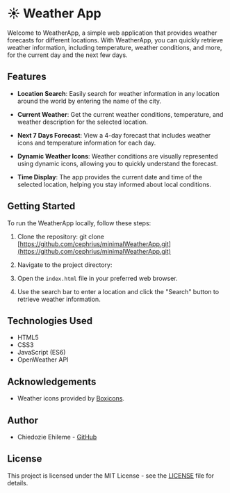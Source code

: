 # ☀️ Weather App

Welcome to WeatherApp, a simple web application that provides weather forecasts for different locations. With WeatherApp, you can quickly retrieve weather information, including temperature, weather conditions, and more, for the current day and the next few days.

## Features

- **Location Search**: Easily search for weather information in any location around the world by entering the name of the city.

- **Current Weather**: Get the current weather conditions, temperature, and weather description for the selected location.

- **Next 7 Days Forecast**: View a 4-day forecast that includes weather icons and temperature information for each day.

- **Dynamic Weather Icons**: Weather conditions are visually represented using dynamic icons, allowing you to quickly understand the forecast.

- **Time Display**: The app provides the current date and time of the selected location, helping you stay informed about local conditions.

## Getting Started

To run the WeatherApp locally, follow these steps:

1. Clone the repository:
git clone [https://github.com/cephrius/minimalWeatherApp.git](https://github.com/cephrius/minimalWeatherApp.git)


2. Navigate to the project directory:


3. Open the `index.html` file in your preferred web browser.

4. Use the search bar to enter a location and click the "Search" button to retrieve weather information.

## Technologies Used

- HTML5
- CSS3
- JavaScript (ES6)
- OpenWeather API

## Acknowledgements

- Weather icons provided by [Boxicons](https://boxicons.com/).

## Author

- Chiedozie Ehileme - [GitHub](https://github.com/Cephrius)

## License

This project is licensed under the MIT License - see the [LICENSE](LICENSE) file for details.
